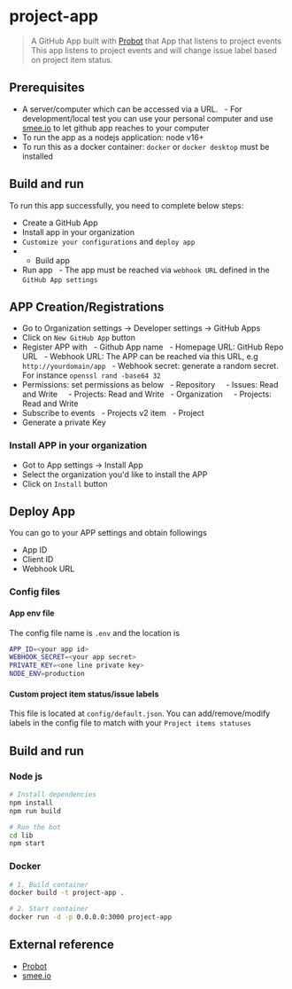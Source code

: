 # project-app

> A GitHub App built with [Probot](https://github.com/probot/probot) that App that listens to project events 
This app listens to project events and will change issue label based on project item status.

## Prerequisites
- A server/computer which can be accessed via a URL. 
  - For development/local test you can use your personal computer and use [smee.io](https://smee.io/) to let github app reaches to your computer
- To run the app as a nodejs application: node v16+
- To run this as a docker container: `docker` or `docker desktop` must be installed

## Build and run
To run this app successfully, you need to complete below steps:
- Create a GitHub App
- Install app in your organization
- `Customize your configurations` and `deploy app`
- - Build app
- Run app
  - The app must be reached via `webhook URL` defined in the `GitHub App settings`



## APP Creation/Registrations
- Go to Organization settings -> Developer settings -> GitHub Apps
- Click on `New GitHub App` button
- Register APP with
  - Github App name
  - Homepage URL: GitHub Repo URL
  - Webhook URL: The APP can be reached via this URL, e.g `http://yourdomain/app`
  - Webhook secret: generate a random secret. For instance `openssl rand -base64 32`
- Permissions: set permissions as below
  - Repository 
    - Issues: Read and Write
    - Projects: Read and Write
  - Organization
    - Projects: Read and Write
- Subscribe to events
  - Projects v2 item
  - Project
- Generate a private Key

### Install APP in your organization
- Got to App settings -> Install App
- Select the organization you'd like to install the APP
- Click on `Install` button

## Deploy App
You can go to your APP settings and obtain followings
- App ID
- Client ID
- Webhook URL

### Config files
#### App env file
The config file name is `.env` and the location is 

```bash
APP_ID=<your app id>
WEBHOOK_SECRET=<your app secret>
PRIVATE_KEY=<one line private key>
NODE_ENV=production
```

#### Custom project item status/issue labels
This file is located at `config/default.json`. You can add/remove/modify labels in the config file to match with your `Project items statuses`

## Build and run

### Node js
```sh
# Install dependencies
npm install
npm run build

# Run the bot
cd lib
npm start
```

### Docker

```sh
# 1. Build container
docker build -t project-app .

# 2. Start container
docker run -d -p 0.0.0.0:3000 project-app
```
## External reference
- [Probot](https://probot.github.io/)
- [smee.io](https://smee.io)